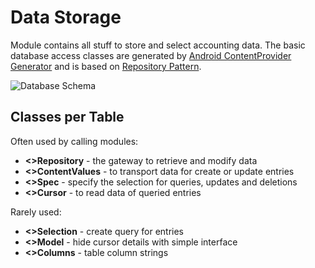 Data Storage
============

Module contains all stuff to store and select accounting data.
The basic database access classes are generated by [Android ContentProvider Generator][ContentProviderGenerator] and is based on [Repository Pattern][RepositoryPattern].

![Database Schema][DatabaseSchema]


Classes per Table
-----------------

Often used by calling modules:

* **<>Repository** - the gateway to retrieve and modify data
* **<>ContentValues** - to transport data for create or update entries
* **<>Spec** - specify the selection for queries, updates and deletions
* **<>Cursor** - to read data of queried entries

Rarely used:

* **<>Selection** - create query for entries
* **<>Model** - hide cursor details with simple interface
* **<>Columns** - table column strings

[ContentProviderGenerator]: https://github.com/BoD/android-contentprovider-generator
[RepositoryPattern]: http://martinfowler.com/eaaCatalog/repository.html
[DatabaseSchema]: http://yuml.me/70e36f39